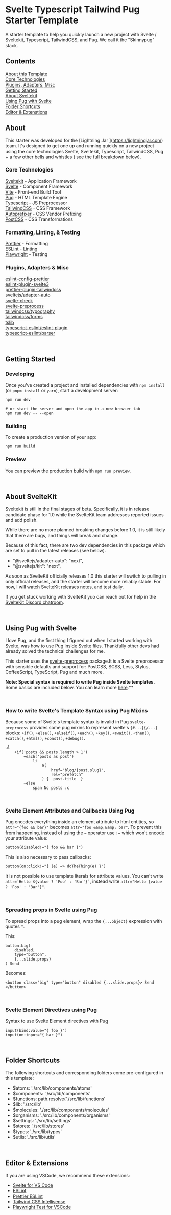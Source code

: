 # Svelte Typescript Tailwind Pug Starter Template

A starter template to help you quickly launch a new project with Svelte / Sveltekit, Typescript, TailwindCSS, and Pug. We call it the "Skinnypug" stack.
&nbsp;

## Contents

[About this Template](#about)<br />
[Core Technologies](#core-technologies)<br />
[Plugins, Adapters, Misc](#plugins-adapters--misc)<br />
[Getting Started](#getting-started)<br />
[About Sveltekit](#about-sveltekit)<br />
[Using Pug with Svelte](#using-pug-with-svelte)<br />
[Folder Shortcuts](#folder-shortcuts)<br />
[Editor & Extenstions](#editor--extensions)<br />

## About

This starter was developed for the [Lightning Jar \](https://lightningjar.com) team. It's designed to get one up and running quickly on a new project using the core technologies Svelte, Sveltekit, Typescript, TailwindCSS, Pug + a few other bells and whistles ( see the full breakdown below).

### Core Technologies

[Sveltekit](https://kit.svelte.dev/) - Application Framework<br />
[Svelte](https://svelte.dev/) - Component Framework<br />
[Vite](https://vitejs.dev/) - Front-end Build Tool<br />
[Pug](https://pugjs.org/api/getting-started.html) - HTML Template Engine <br />
[Typescript](https://www.typescriptlang.org/) - JS Preprocessor<br />
[TailwindCSS](https://tailwindcss.com/) - CSS Framework<br />
[Autoprefixer](https://github.com/postcss/autoprefixer) - CSS Vendor Prefixing<br />
[PostCSS](https://postcss.org/) - CSS Transformations<br />

### Formatting, Linting, & Testing

[Prettier](https://prettier.io/) - Formatting<br />
[ESLint](https://eslint.org/) - Linting<br />
[Playwright](https://playwright.dev/) - Testing<br />

### Plugins, Adapters & Misc

[eslint-config-prettier](https://github.com/prettier/eslint-config-prettier)<br/>
[eslint-plugin-svelte3](https://github.com/sveltejs/eslint-plugin-svelte3)<br/>
[prettier-plugin-tailwindcss](https://github.com/tailwindlabs/prettier-plugin-tailwindcss)<br/>
[sveltejs/adapter-auto](https://github.com/sveltejs/kit/tree/master/packages/adapter-auto)<br/>
[svelte-check](https://github.com/sveltejs/language-tools/tree/master/packages/svelte-check)<br/>
[svelte-preprocess](https://github.com/sveltejs/eslint-plugin-svelte3)<br/>
[tailwindcss/typography](https://github.com/tailwindlabs/tailwindcss-typography)<br/>
[tailwindcss/forms](https://github.com/tailwindlabs/tailwindcss-forms)<br/>
[tslib](https://github.com/Microsoft/tslib)<br/>
[typescript-eslint/eslint-plugin](https://github.com/typescript-eslint/typescript-eslint/tree/main/packages/eslint-plugin)<br/>
[typescript-eslint/parser](https://github.com/typescript-eslint/typescript-eslint/tree/main/packages/parser)<br/>

&nbsp;

## Getting Started

### Developing

Once you've created a project and installed dependencies with `npm install` (or `pnpm install` or `yarn`), start a development server:

```console
npm run dev

# or start the server and open the app in a new browser tab
npm run dev -- --open
```

### Building

To create a production version of your app:

```console
npm run build
```

### Preview

You can preview the production build with `npm run preview`.

&nbsp;

## About SvelteKit

Sveltekit is still in the final stages of beta. Specifically, it is in release candidate phase for 1.0 while the SvelteKit team addresses reported issues and add polish.

While there are no more planned breaking changes before 1.0, it is still likely that there are bugs, and things will break and change.

Because of this fact, there are two dev dependencies in this package which are set to pull in the latest releases (see below).

- "@sveltejs/adapter-auto": "next",
- "@sveltejs/kit": "next",

As soon as SvelteKit officially releases 1.0 this starter will switch to pulling in only official releases, and the starter will become more reliably stable. For now, I will watch SvelteKit releases notes, and test daily.

If you get stuck working with SvelteKit yuo can reach out for help in the [SvelteKit Discord chatroom](https://svelte.dev/chat).

&nbsp;

## Using Pug with Svelte

I love Pug, and the first thing I figured out when I started working with Svelte, was how to use Pug inside Svelte files. Thankfully other devs had already solved the technical challenges for me.

This starter uses the [svelte-preprocess](https://github.com/sveltejs/svelte-preprocess) package.It is a Svelte preprocessor with sensible defaults and support for: PostCSS, SCSS, Less, Stylus, CoffeeScript, TypeScript, Pug and much more.

**Note: Special syntax is required to write Pug inside Svelte templates.** Some basics are included below. You can learn more [here](https://github.com/sveltejs/svelte-preprocess/blob/HEAD/docs/preprocessing.md#preprocessors).\*\*

&nbsp;

### How to write Svelte's Template Syntax using Pug Mixins

Because some of Svelte's template syntax is invalid in Pug `svelte-preprocess` provides some pug mixins to represent svelte's `{#...}{/...}` blocks: `+if()`, `+else()`, `+elseif()`, `+each()`, `+key()`, `+await()`, `+then()`, `+catch()`, `+html()`, `+const()`, `+debug()`.

```pug
ul
	+if('posts && posts.length > 1')
		+each('posts as post')
			li
				a(
					href="blog/{post.slug}",
					rel="prefetch"
				) {  post.title  }
		+else
			span No posts :c
```

&nbsp;

### Svelte Element Attributes and Callbacks Using Pug

Pug encodes everything inside an element attribute to html entities, so `attr="{foo && bar}"` becomes `attr="foo &amp;&amp; bar"`. To prevent this from happening, instead of using the `=` operator use `!=` which won't encode your attribute value:

```pug
button(disabled!="{ foo && bar }")
```

This is also necessary to pass callbacks:

```pug
button(on:click!="{ (e) => doTheThing(e) }")
```

It is not possible to use template literals for attribute values. You can't write `` attr=`Hello ${value ? 'Foo' : 'Bar'}` ``, instead write `attr="Hello {value ? 'Foo' : 'Bar'}"`.

&nbsp;

### Spreading props in Svelte using Pug

To spread props into a pug element, wrap the `{...object}` expression with quotes `"`.

This:

```pug
button.big(
	disabled,
	type="button",
	{...slide.props}
) Send
```

Becomes:

```svelte
<button class="big" type="button" disabled {...slide.props}> Send </button>
```

&nbsp;

### Svelte Element Directives using Pug

Syntax to use Svelte Element directives with Pug

```pug
input(bind:value="{ foo }")
input(on:input="{ bar }")
```

&nbsp;

## Folder Shortcuts

The following shortcuts and corresponding folders come pre-configured in this template:

- $atoms: './src/lib/components/atoms'
- $components: './src/lib/components'
- $functions: path.resolve('./src/lib/functions'
- $lib: './src/lib'
- $molecules: './src/lib/components/molecules'
- $organisms: './src/lib/components/organisms'
- $settings: './src/lib/settings'
- $stores: './src/lib/stores'
- $types: './src/lib/types'
- $utils: './src/lib/utils'

&nbsp;&nbsp;

## Editor & Extensions

If you are using VSCode, we recommend these extensions:

- [Svelte for VS Code](https://marketplace.visualstudio.com/items?itemName=svelte.svelte-vscode)
- [ESLint](https://marketplace.visualstudio.com/items?itemName=dbaeumer.vscode-eslint)
- [Prettier ESLint](https://marketplace.visualstudio.com/items?itemName=rvest.vs-code-prettier-eslint)
- [Tailwind CSS Intellisense](https://marketplace.visualstudio.com/items?itemName=bradlc.vscode-tailwindcss)
- [Playwright Test for VSCode](https://marketplace.visualstudio.com/items?itemName=ms-playwright.playwright)
